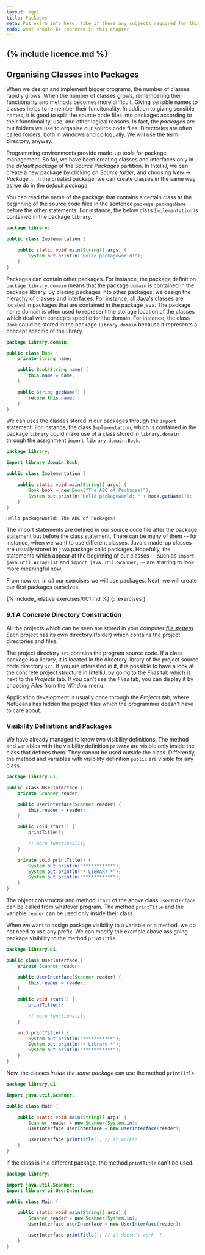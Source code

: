 ```yaml
---
layout: ogp1
title: Packages
meta: Put extra info here, like if there any subjects required for this subject
todo: what should be improved in this chapter
---
```

{% include licence.md %}
---

## Organising Classes into Packages

When we design and implement bigger programs, the number of classes rapidly grows. When the number of classes grows, remembering their functionality and methods becomes more difficult. Giving sensible names to classes helps to remember their funcitonality. In addition to giving sensible names, it is good to split the source code files into packages according to their functionality, use, and other logical reasons. In fact, the *packages* are but folders we use to organise our source code files. Directories are often called folders, both in windows and colloqually. We will use the term directory, anyway.

Programming environments provide made-up tools for package management. So far, we have been creating classes and interfaces only in the *default package* of the *Source Packages* partition. In IntelliJ, we can create a new package by clicking on *Source folder*, and choosing *New -> Package....* In the created package, we can create classes in the same way as we do in the *default package*.

You can read the name of the package that contains a certain class at the beginning of the source code files in the sentence `package packageName` before the other statements. For instance, the below class `Implementation` is contained in the package `library`.

```java
package library;

public class Implementation {

    public static void main(String[] args) {
        System.out.println("Hello packageworld!");
    }
}
```

Packages can contain other packages. For instance, the package definition `package library.domain` means that the package `domain` is contained in the package library. By placing packages into other packages, we design the hierachy of classes and interfaces. For instance, all Java's classes are located in packages that are contained in the package java. The package name domain is often used to represent the storage location of the classes which deal with concepts specific for the domain. For instance, the class `Book` could be stored in the package `library.domain` because it represents a concept specific of the library.

```java
package library.domain;

public class Book {
    private String name;

    public Book(String name) {
        this.name = name;
    }

    public String getName() {
        return this.name;
    }
}
```

We can uses the classes stored in our packages through the `import` statement. For instance, the class `Implementation`, which is contained in the package `library` could make use of a class stored in `library.domain` through the assignment `import library.domain.Book`.

```java
package library;

import library.domain.Book;

public class Implementation {

    public static void main(String[] args) {
        Book book = new Book("The ABC of Packages!");
        System.out.println("Hello packageworld: " + book.getName());
    }
}
```

```output
Hello packageworld: The ABC of Packages!
```

The import statements are defined in our source code file after the package statement but before the class statement. There can be many of them -- for instance, when we want to use different classes. Java's made-up classes are usually stored in `java` package child packages. Hopefully, the statements which appear at the beginning of our classes -- such as `import java.util.ArrayList` and `import java.util.Scanner;` -- are starting to look more meaningful now.

From now on, in *all* our exercises we will use packages. Next, we will create our first packages ourselves.

{% include_relative exercises/001.md %}
{: .exercises }

### 9.1 A Concrete Directory Construction

All the projects which can be seen are stored in your computer *[file system](http://en.wikipedia.org/wiki/File_system)*. Each project has its own directory (folder) which contains the project directories and files.

The project directory `src` contains the program source code. If a class package is a library, it is located in the directory library of the project source code directory `src`. If you are interested in it, it is possible to have a look at the concrete project structure in IntelliJ, by going to the *Files* tab which is next to the *Projects* tab. If you can't see the *Files* tab, you can display it by choosing *Files* from the *Window* menu.

Application development is usually done through the *Projects* tab, where NetBeans has hidden the project files which the programmer doesn't have to care about.

### Visibility Definitions and Packages

We have already managed to know two visibility definitions. The method and variables with the visibility definition `private` are visible only inside the class that defines them. They cannot be used outside the class. Differently, the method and variables with visibility definition `public` are visible for any class.

```java
package library.ui;

public class UserInterface {
    private Scanner reader;

    public UserInterface(Scanner reader) {
        this.reader = reader;
    }

    public void start() {
        printTitle();

        // more functionality
    }

    private void printTitle() {
        System.out.println("***********");
        System.out.println("* LIBRARY *");
        System.out.println("***********");
    }
}
```

The object constructor and method `start` of the above class `UserInterface` can be called from whatever program. The method `printTitle` and the variable `reader` can be used only inside their class.

When we want to assign package visibility to a variable or a method, we do not need to use any prefix. We can modify the example above assigning package visibility to the method `printTitle`.

```java
package library.ui;

public class UserInterface {
    private Scanner reader;

    public UserInterface(Scanner reader) {
        this.reader = reader;
    }

    public void start() {
        printTitle();

        // more functionality
    }

    void printTitle() {
        System.out.println("***********");
        System.out.println("* Library *");
        System.out.println("***********");
    }
}
```

Now, the classes *inside the same package* can use the method `printTitle`.

```java
package library.ui;

import java.util.Scanner;

public class Main {

    public static void main(String[] args) {
        Scanner reader = new Scanner(System.in);
        UserInterface userInterface = new UserInterface(reader);

        userInterface.printTitle(); // it works!
    }
}
```

If the class is in a different package, the method `printTitle` can't be used.

```java
package library;

import java.util.Scanner;
import library.ui.UserInterface;

public class Main {

    public static void main(String[] args) {
        Scanner reader = new Scanner(System.in);
        UserInterface userInterface = new UserInterface(reader);

        userInterface.printTitle(); // it doesn't work  !
    }
}
```
